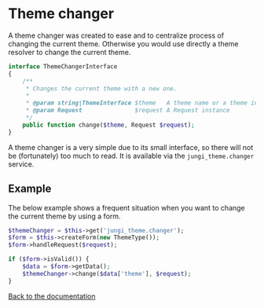 Theme changer
=============

A theme changer was created to ease and to centralize process of changing the current theme. Otherwise you would use 
directly a theme resolver to change the current theme.

```php
interface ThemeChangerInterface
{
    /**
     * Changes the current theme with a new one.
     *
     * @param string|ThemeInterface $theme   A theme name or a theme instance
     * @param Request               $request A Request instance
     */
    public function change($theme, Request $request);
}
```

A theme changer is a very simple due to its small interface, so there will not be (fortunately) too much to read. 
It is available via the `jungi_theme.changer` service.

Example
-------

The below example shows a frequent situation when you want to change the current theme by using a form.

```php
$themeChanger = $this->get('jungi_theme.changer');
$form = $this->createForm(new ThemeType());
$form->handleRequest($request);

if ($form->isValid()) {
    $data = $form->getData();
    $themeChanger->change($data['theme'], $request);
}
```

[Back to the documentation](https://github.com/piku235/JungiThemeBundle/blob/master/Resources/doc/index.md)